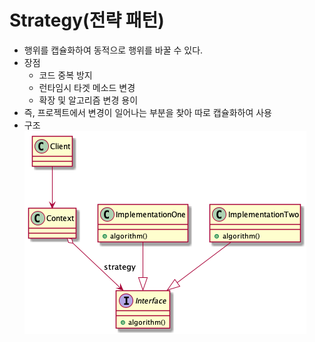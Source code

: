 # Strategy(전략 패턴)

- 행위를 캡슐화하여 동적으로 행위를 바꿀 수 있다.
- 장점
  - 코드 중복 방지
  - 런타임시 타겟 메소드 변경
  - 확장 및 알고리즘 변경 용이
- 즉, 프로젝트에서 변경이 일어나는 부분을 찾아 따로 캡슐화하여 사용
- 구조
![다이어그램](../out/java-design-pattern/uml/strategy/strategy.png)

